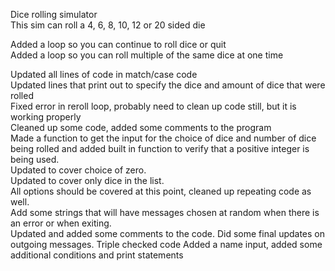 <!-- dice_rolling_simulator-->
Dice rolling simulator  
This sim can roll a 4, 6, 8, 10, 12 or 20 sided die 
<!--This code uses match case to decide what dice is needed along with user input and the import random feature-->
Added a loop so you can continue to roll dice or quit  
Added a loop so you can roll multiple of the same dice at one time
<!--This did result in an error in the replay loop which I will work on in my next session-->
Updated all lines of code in match/case code  
Updated lines that print out to specify the dice and amount of dice that were rolled  
Fixed error in reroll loop, probably need to clean up code still, but it is working properly  
Cleaned up some code, added some comments to the program  
Made a function to get the input for the choice of dice and number of dice being rolled and added built in function to
verify that a positive integer is being used.   
Updated to cover choice of zero.  
Updated to cover only dice in the list.  
All options should be covered at this point, cleaned up repeating code as well.  
Add some strings that will have messages chosen at random when there is an error or when exiting.  
Updated and added some comments to the code.
Did some final updates on outgoing messages. Triple checked code
Added a name input, added some additional conditions and print statements

